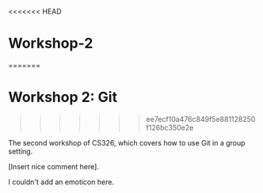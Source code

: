 <<<<<<< HEAD
# Workshop-2
=======
# Workshop 2: Git
>>>>>>> ee7ecf10a476c849f5e881128250f126bc350e2e

The second workshop of CS326, which covers how to use Git in a group setting.

[Insert nice comment here].


I couldn't add an emoticon here.
